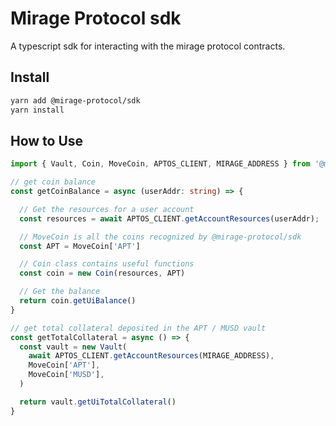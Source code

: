 
# Mirage Protocol sdk

A typescript sdk for interacting with the mirage protocol contracts.

## Install

```zsh
yarn add @mirage-protocol/sdk
yarn install
```

## How to Use

```typescript
import { Vault, Coin, MoveCoin, APTOS_CLIENT, MIRAGE_ADDRESS } from '@mirage-protocol/sdk'

// get coin balance
const getCoinBalance = async (userAddr: string) => {

  // Get the resources for a user account
  const resources = await APTOS_CLIENT.getAccountResources(userAddr);

  // MoveCoin is all the coins recognized by @mirage-protocol/sdk
  const APT = MoveCoin['APT']

  // Coin class contains useful functions
  const coin = new Coin(resources, APT)

  // Get the balance
  return coin.getUiBalance()
}

// get total collateral deposited in the APT / MUSD vault
const getTotalCollateral = async () => {
  const vault = new Vault(
    await APTOS_CLIENT.getAccountResources(MIRAGE_ADDRESS),
    MoveCoin['APT'],
    MoveCoin['MUSD'],
  )

  return vault.getUiTotalCollateral()
}
```
